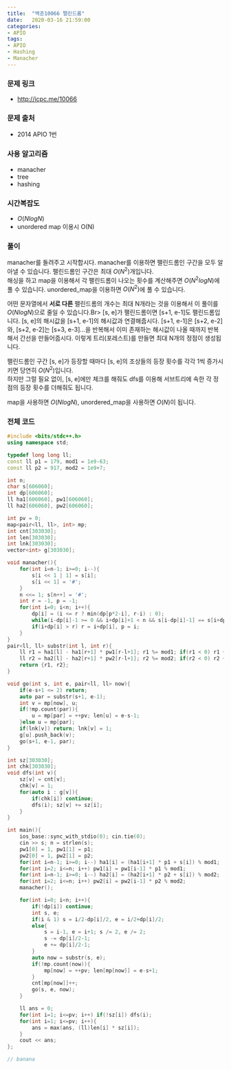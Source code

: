 ```yaml
---
title:  "백준10066 팰린드롬"
date:   2020-03-16 21:59:00
categories:
- APIO
tags:
- APIO
- Hashing
- Manacher
---
```


### 문제 링크
* http://icpc.me/10066

### 문제 출처
* 2014 APIO 1번

### 사용 알고리즘
* manacher
* tree
* hashing

### 시간복잡도
* $O(N log N)$
* unordered map 이용시 O(N)

### 풀이
manacher를 돌려주고 시작합시다. manacher를 이용하면 팰린드롬인 구간을 모두 알아낼 수 있습니다. 팰린드롬인 구간은 최대 $O(N^2)$개입니다.<br>
해싱을 하고 map을 이용해서 각 팰린드롬이 나오는 횟수를 계산해주면 $O(N^2 log N)$에 풀 수 있습니다. unordered_map을 이용하면 $O(N^2)$에 풀 수 있습니다.

어떤 문자열에서 **서로 다른** 팰린드롬의 개수는 최대 N개라는 것을 이용해서 이 풀이를 $O(N log N)$으로 줄일 수 있습니다.Br>
[s, e]가 팰린드롬이면 [s+1, e-1]도 팰린드롬입니다. [s, e]의 해시값을 [s+1, e-1]의 해시값과 연결해줍시다. [s+1, e-1]은 [s+2, e-2]와, [s+2, e-2]는 [s+3, e-3]...을 반복해서 이미 존재하는 해시값이 나올 때까지 반복해서 간선을 만들어줍시다.
이렇게 트리(포레스트)를 만들면 최대 N개의 정점이 생성됩니다.<br>

팰린드롬인 구간 [s, e]가 등장할 때마다 [s, e]의 조상들의 등장 횟수를 각각 1씩 증가시키면 당연히 $O(N^2)$입니다.<Br>
하지만 그럴 필요 없이, [s, e]에만 체크를 해줘도 dfs를 이용해 서브트리에 속한 각 정점의 등장 횟수를 더해줘도 됩니다.

map을 사용하면 $O(N log N)$, unordered_map을 사용하면 $O(N)$이 됩니다.

### 전체 코드
```cpp
#include <bits/stdc++.h>
using namespace std;

typedef long long ll;
const ll p1 = 179, mod1 = 1e9-63;
const ll p2 = 917, mod2 = 1e9+7;

int n;
char s[606060];
int dp[606060];
ll ha1[606060], pw1[606060];
ll ha2[606060], pw2[606060];

int pv = 0;
map<pair<ll, ll>, int> mp;
int cnt[303030];
int len[303030];
int lnk[303030];
vector<int> g[303030];

void manacher(){
    for(int i=n-1; i>=0; i--){
        s[i << 1 | 1] = s[i];
        s[i << 1] = '#';
    }
    n <<= 1; s[n++] = '#';
    int r = -1, p = -1;
    for(int i=0; i<n; i++){
        dp[i] = (i <= r ? min(dp[p*2-i], r-i) : 0);
        while(i-dp[i]-1 >= 0 && i+dp[i]+1 < n && s[i-dp[i]-1] == s[i+dp[i]+1]) dp[i]++;
        if(i+dp[i] > r) r = i+dp[i], p = i;
    }
}
pair<ll, ll> substr(int l, int r){
    ll r1 = ha1[l] - ha1[r+1] * pw1[r-l+1]; r1 %= mod1; if(r1 < 0) r1 += mod1;
    ll r2 = ha2[l] - ha2[r+1] * pw2[r-l+1]; r2 %= mod2; if(r2 < 0) r2 += mod2;
    return {r1, r2};
}

void go(int s, int e, pair<ll, ll> now){
    if(e-s+1 <= 2) return;
    auto par = substr(s+1, e-1);
    int v = mp[now], u;
    if(!mp.count(par)){
        u = mp[par] = ++pv; len[u] = e-s-1;
    }else u = mp[par];
    if(lnk[v]) return; lnk[v] = 1;
    g[u].push_back(v);
    go(s+1, e-1, par);
}

int sz[303030];
int chk[303030];
void dfs(int v){
    sz[v] = cnt[v];
    chk[v] = 1;
    for(auto i : g[v]){
        if(chk[i]) continue;
        dfs(i); sz[v] += sz[i];
    }
}

int main(){
    ios_base::sync_with_stdio(0); cin.tie(0);
    cin >> s; n = strlen(s);
    pw1[0] = 1, pw1[1] = p1;
    pw2[0] = 1, pw2[1] = p2;
    for(int i=n-1; i>=0; i--) ha1[i] = (ha1[i+1] * p1 + s[i]) % mod1;
    for(int i=2; i<=n; i++) pw1[i] = pw1[i-1] * p1 % mod1;
    for(int i=n-1; i>=0; i--) ha2[i] = (ha2[i+1] * p2 + s[i]) % mod2;
    for(int i=2; i<=n; i++) pw2[i] = pw2[i-1] * p2 % mod2;
    manacher();

    for(int i=0; i<n; i++){
        if(!dp[i]) continue;
        int s, e;
        if(i & 1) s = i/2-dp[i]/2, e = i/2+dp[i]/2;
        else{
            s = i-1, e = i+1; s /= 2, e /= 2;
            s -= dp[i]/2-1;
            e += dp[i]/2-1;
        }
        auto now = substr(s, e);
        if(!mp.count(now)){
            mp[now] = ++pv; len[mp[now]] = e-s+1;
        }
        cnt[mp[now]]++;
        go(s, e, now);
    }

    ll ans = 0;
    for(int i=1; i<=pv; i++) if(!sz[i]) dfs(i);
    for(int i=1; i<=pv; i++){
        ans = max(ans, (ll)len[i] * sz[i]);
    }
    cout << ans;
};

// banana
```
